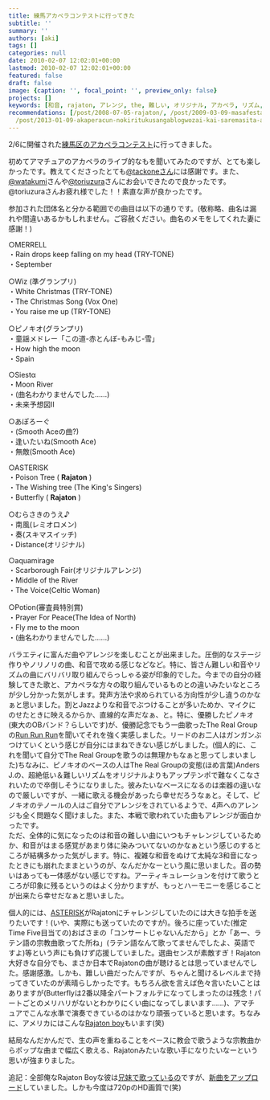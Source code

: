 ```yaml
---
title: 練馬アカペラコンテストに行ってきた
subtitle: ''
summary: ''
authors: [aki]
tags: []
categories: null
date: 2010-02-07 12:02:01+00:00
lastmod: 2010-02-07 12:02:01+00:00
featured: false
draft: false
image: {caption: '', focal_point: '', preview_only: false}
projects: []
keywords: [和音, rajaton, アレンジ, the, 難しい, オリジナル, アカペラ, リズム, アマチュア, ベース]
recommendations: [/post/2008-07-05-rajaton/, /post/2009-03-09-masafestanirajatonga/,
  /post/2013-01-09-akaperacun-nokiritukusangablogwozai-kai-saremasita-a-cappella-best-ofgasu-di/]
---
```

2/6に開催された[練馬区のアカペラコンテスト](http://www.neribun.or.jp/nerima/ichiran.cgi?mode=1&t=1&no=1845)に行ってきました。

初めてアマチュアのアカペラのライブ的なもを聞いてみたのですが、とても楽しかったです。教えてくださったとても[@tackoneさん](http://twitter.com/tackone)には感謝です。また、[@watakumi](http://twitter.com/watakumi)さんや[@toriuzura](http://twitter.com/toriuzura)さんにお会いできたので良かったです。@toriuzuraさんお疲れ様でした！！素直な声が良かったです。

参加された団体名と分かる範囲での曲目は以下の通りです。(敬称略、曲名は漏れや間違いあるかもしれません。ご容赦ください。曲名のメモをしてくれた妻に感謝！)

○MERRELL  
・Rain drops keep falling on my head (TRY-TONE)  
・September

○Wiz (準グランプリ)  
・White Christmas (TRY-TONE)  
・The Christmas Song (Vox One)  
・You raise me up (TRY-TONE)

○ピノキオ(グランプリ)  
・童謡メドレー「この道-赤とんぼ-もみじ-雪」  
・How high the moon  
・Spain

○Siestα  
・Moon River  
・(曲名わかりませんでした……)  
・未来予想図II

○あぽろーぐ  
・(Smooth Aceの曲?)  
・逢いたいね(Smooth Ace)  
・無敵(Smooth Ace)

○ASTERISK  
・Poison Tree ( **Rajaton** )  
・The Wishing tree (The King&#39;s Singers)  
・Butterfly ( **Rajaton** )

○むらさきのうえ♪  
・南風(レミオロメン)  
・奏(スキマスイッチ)  
・Distance(オリジナル)

○aquamirage  
・Scarborough Fair(オリジナルアレンジ)  
・Middle of the River  
・The Voice(Celtic Woman)

○Potion(審査員特別賞)  
・Prayer For Peace(The Idea of North)  
・Fly me to the moon  
・(曲名わかりませんでした……)

バラエティに富んだ曲やアレンジを楽しむことが出来ました。圧倒的なステージ作りやノリノリの曲、和音で攻める感じなどなど。特に、皆さん難しい和音やリズムの曲にバリバリ取り組んでらっしゃる姿が印象的でした。今までの自分の経験してきた歌と、アカペラな方々の取り組んでいるものとの違いみたいなところが少し分かった気がします。発声方法や求められている方向性が少し違うのかなぁと思いました。割とJazzよりな和音でぶつけることが多いためか、マイクにのせたときに映えるからか、直線的な声だなぁ、と。特に、優勝したピノキオ(東大のOBバンド？らしいです)が、優勝記念でもう一曲歌ったThe Real Groupの[Run Run Run](http://www.nicovideo.jp/watch/sm1767922)を聞いてそれを強く実感しました。リードのお二人はガンガンぶつけていくという感じが自分にはまねできない感じがしました。(個人的に、これを聞いて自分でThe Real Groupを歌うのは無理かもなぁと思ってしまいました)ちなみに、ピノキオのベースの人はThe Real Groupの変態(ほめ言葉)Anders J.の、超絶低い＆難しいリズムをオリジナルよりもアップテンポで難なくこなされいたので卒倒しそうになりました。彼みたいなベースになるのは楽器の違いなので厳しいですが、一緒に歌える機会があったら幸せだろうなぁと。そして、ピノキオのテノールの人はご自分でアレンジをされているようで、4声へのアレンジも全く問題なく聞けました。また、本戦で歌われていた曲もアレンジが面白かったです。  
ただ、全体的に気になったのは和音の難しい曲にいつもチャレンジしているためか、和音がはまる感覚があまり体に染みついてないのかなぁという感じのするところが結構多かった気がします。特に、複雑な和音をぬけて太純な3和音になったときにも崩れたままというのが、なんだかなーという風に思いました。音の勢いはあっても一体感がない感じですね。アーティキュレーションを付けて歌うところが印象に残るというのはよく分かりますが、もっとハーモニーを感じることが出来たら幸せだなぁと思いました。

個人的には、[ASTERISK](http://www.scs.gr.jp/bands/bands_a.html)がRajatonにチャレンジしていたのには大きな拍手を送りたいです！(いや、実際にも送っていたのですが)。後ろに座っていた(推定Time Five目当ての)おばさまの「コンサートじゃないんだから」とか「あー、ラテン語の宗教曲歌ってた所ね」(ラテン語なんて歌ってませんでしたよ、英語ですよ)等という声にも負けず応援していました。選曲センスが素敵すぎ！Rajaton大好きな自分でも、まさか日本でRajatonの曲が聴けるとは思っていませんでした。感謝感激。しかも、難しい曲だったんですが、ちゃんと聞けるレベルまで持ってきていたのが素晴らしかったです。もちろん欲を言えば色々言いたいことはありますが(Butterflyは2番以降全パートフォルテになってしまったのは残念！パートごとのメリハリがないとわかりにくい曲になってしまいます……)、アマチュアでこんな水準で演奏できているのはかなり頑張っていると思います。ちなみに、アメリカにはこんな[Rajaton boy](http://www.youtube.com/watch?v=ts6b2q-0WJ8)もいます(笑)

結局なんだかんだで、生の声を重ねることをベースに教会で歌うような宗教曲からポップな曲まで幅広く歌える、Rajatonみたいな歌い手になりたいなーという思いが強まりました。

追記：全部俺なRajaton Boyな彼は[兄妹で歌っているの](http://www.youtube.com/watch?v=68BybMLwODY)ですが、[新曲をアップロード](http://www.youtube.com/watch?v=Td_1kmlo_FY)していました。しかも今度は720pのHD画質で(笑)


